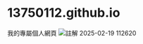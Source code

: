 # 13750112.github.io
我的專屬個人網頁
![註解 2025-02-19 112620](https://github.com/user-attachments/assets/44f3fe3d-8451-445c-bf27-438e164b5bcb)
